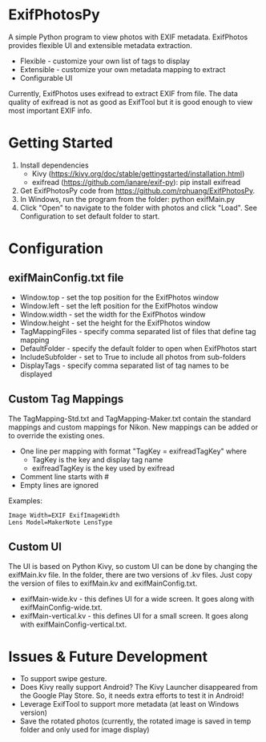 # ExifPhotosPy
A simple Python program to view photos with EXIF metadata. ExifPhotos provides flexible UI and extensible metadata extraction.
* Flexible - customize your own list of tags to display
* Extensible - customize your own metadata mapping to extract
* Configurable UI

Currently, ExifPhotos uses exifread to extract EXIF from file. The data quality of exifread is not as good as ExifTool but it is good enough to view most important EXIF info.

# Getting Started
1. Install dependencies
	* Kivy (https://kivy.org/doc/stable/gettingstarted/installation.html)
    * exifread (https://github.com/ianare/exif-py): pip install exifread
2. Get ExifPhotosPy code from https://github.com/rphuang/ExifPhotosPy.
3. In Windows, run the program from the folder: python exifMain.py
4. Click "Open" to navigate to the folder with photos and click "Load". See Configuration to set default folder to start.

# Configuration

## exifMainConfig.txt file
* Window.top - set the top position for the ExifPhotos window
* Window.left - set the left position for the ExifPhotos window
* Window.width - set the width for the ExifPhotos window
* Window.height - set the height for the ExifPhotos window
* TagMappingFiles - specify comma separated list of files that define tag mapping
* DefaultFolder - specify the default folder to open when ExifPhotos start 
* IncludeSubfolder - set to True to include all photos from sub-folders
* DisplayTags - specify comma separated list of tag names to be displayed

## Custom Tag Mappings
The TagMapping-Std.txt and TagMapping-Maker.txt contain the standard mappings and custom mappings for Nikon. New mappings can be added or to override the existing ones.
* One line per mapping with format "TagKey = exifreadTagKey" where
    * TagKey is the key and display tag name
    * exifreadTagKey is the key used by exifread
* Comment line starts with #
* Empty lines are ignored

Examples:
```
Image Width=EXIF ExifImageWidth
Lens Model=MakerNote LensType
```

## Custom UI
The UI is based on Python Kivy, so custom UI can be done by changing the exifMain.kv file. In the folder, there are two versions of .kv files. Just copy the version of files to exifMain.kv and exifMainConfig.txt.
* exifMain-wide.kv - this defines UI for a wide screen. It goes along with exifMainConfig-wide.txt.
* exifMain-vertical.kv - this defines UI for a small screen. It goes along with exifMainConfig-vertical.txt.

# Issues & Future Development
* To support swipe gesture.
* Does Kivy really support Android? The Kivy Launcher disappeared from the Google Play Store. So, it needs extra efforts to test it in Android!
* Leverage ExifTool to support more metadata (at least on Windows version)
* Save the rotated photos (currently, the rotated image is saved in temp folder and only used for image display) 
 
